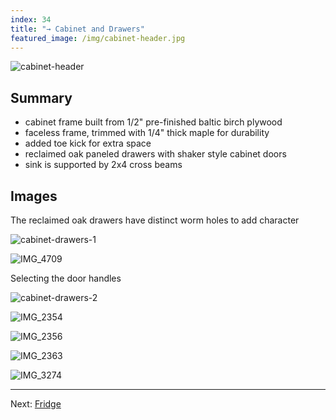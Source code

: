 ```yaml
---
index: 34
title: "→ Cabinet and Drawers"
featured_image: /img/cabinet-header.jpg
---
```


![cabinet-header](img/cabinet-header.jpg)

## Summary
- cabinet frame built from 1/2" pre-finished baltic birch plywood
- faceless frame, trimmed with 1/4" thick maple for durability
- added toe kick for extra space
- reclaimed oak paneled drawers with shaker style cabinet doors
- sink is supported by 2x4 cross beams

## Images

The reclaimed oak drawers have distinct worm holes to add character

![cabinet-drawers-1](img/cabinet-drawers-1.jpg)

![IMG_4709](img/IMG_4709.jpg)

Selecting the door handles

![cabinet-drawers-2](img/cabinet-drawers-2.jpg)

![IMG_2354](img/IMG_2354.jpg)

![IMG_2356](img/IMG_2356.jpg)

![IMG_2363](img/IMG_2363.jpg)

![IMG_3274](img/IMG_3274.jpg)

---

Next: [Fridge](Fridge)